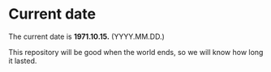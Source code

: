 # Current date

The current date is **1971.10.15.** (YYYY.MM.DD.)

This repository will be good when the world ends, so we will know how long it lasted.